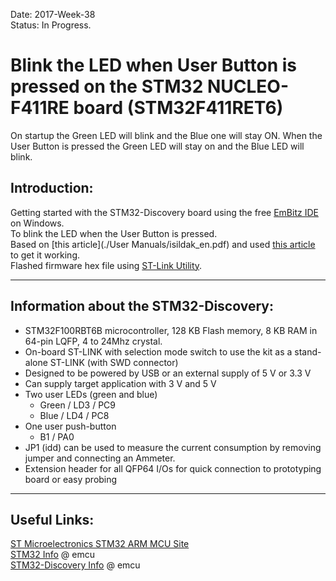 Date: 2017-Week-38  
Status: In Progress.  

# Blink the LED when User Button is pressed on the STM32 NUCLEO-F411RE board (STM32F411RET6)  
On startup the Green LED will blink and the Blue one will stay ON. When the User Button is pressed the Green LED will stay on and the Blue LED will blink.  
## Introduction:  
Getting started with the STM32-Discovery board using the free [EmBitz IDE](https://www.embitz.org/) on Windows.  
To blink the LED when the User Button is pressed.  
Based on [this article](./User Manuals/isildak_en.pdf) and used [this article](http://www.firmcodes.com/stm32f407-discovery-gpio-tu) to get it working.  
Flashed firmware hex file using [ST-Link Utility](http://www.st.com/en/development-tools/stsw-link004.html).  

---

## Information about the STM32-Discovery:  
- STM32F100RBT6B microcontroller, 128 KB Flash memory, 8 KB RAM in 64-pin LQFP, 4 to 24Mhz crystal.    
- On-board ST-LINK with selection mode switch to use the kit as a stand-alone ST-LINK (with SWD connector)  
- Designed to be powered by USB or an external supply of 5 V or 3.3 V  
- Can supply target application with 3 V and 5 V  
- Two user LEDs (green and blue)  
    + Green / LD3 / PC9  
    + Blue / LD4 / PC8  
- One user push-button  
    + B1 / PA0  
- JP1 (idd) can be used to measure the current consumption by removing jumper and connecting an Ammeter.  
- Extension header for all QFP64 I/Os for quick connection to prototyping board or easy probing  

---

## Useful Links:  
[ST Microelectronics STM32 ARM MCU Site](http://www.st.com/en/microcontrollers/stm32-32-bit-arm-cortex-mcus.html)  
[STM32 Info](http://www.emcu.it/STM32.html) @ emcu  
[STM32-Discovery Info](http://www.emcu.it/STM32Discovery/STM32ValueLineDiscovery.html) @ emcu  

